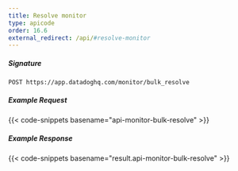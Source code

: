 ```yaml
---
title: Resolve monitor
type: apicode
order: 16.6
external_redirect: /api/#resolve-monitor
---
```


##### Signature

`POST https://app.datadoghq.com/monitor/bulk_resolve`

##### Example Request

{{< code-snippets basename="api-monitor-bulk-resolve" >}}

##### Example Response

{{< code-snippets basename="result.api-monitor-bulk-resolve" >}}
